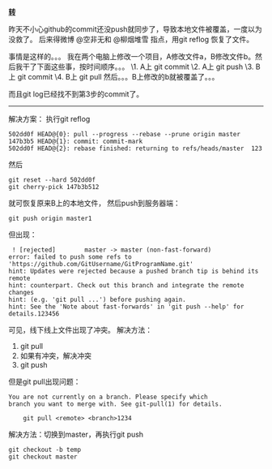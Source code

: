 [**转**](https://blog.csdn.net/abcjennifer/article/details/45101153)

昨天不小心github的commit还没push就同步了，导致本地文件被覆盖，一度以为没救了。 后来得微博 @空非无和 @柳烟堆雪 指点，用git reflog 恢复了文件。

事情是这样的。。。 
我在两个电脑上修改一个项目，A修改文件a，B修改文件b。然后我干了下面这些事，按时间顺序。。。 
\1. A上 git commit 
\2. A上 git push 
\3. B上 git commit 
\4. B上 git pull 
然后。。。B上修改的b就被覆盖了。。。

而且git log已经找不到第3步的commit了。

------

解决方案： 
执行git reflog

```
502dd0f HEAD@{0}: pull --progress --rebase --prune origin master  
147b3b5 HEAD@{1}: commit: commit-mark
502dd0f HEAD@{2}: rebase finished: returning to refs/heads/master  123
```

然后

```
git reset --hard 502dd0f
git cherry-pick 147b3b512
```

就可恢复原来B上的本地文件， 然后push到服务器端：

```
git push origin master1
```

但出现：

```
 ! [rejected]        master -> master (non-fast-forward)
error: failed to push some refs to 'https://github.com/GitUsername/GitProgramName.git'
hint: Updates were rejected because a pushed branch tip is behind its remote
hint: counterpart. Check out this branch and integrate the remote changes
hint: (e.g. 'git pull ...') before pushing again.
hint: See the 'Note about fast-forwards' in 'git push --help' for details.123456
```

可见，线下线上文件出现了冲突。 
解决方法：

1. git pull
2. 如果有冲突，解决冲突
3. git push

但是git pull出现问题：

```
You are not currently on a branch. Please specify which
branch you want to merge with. See git-pull(1) for details.

    git pull <remote> <branch>1234
```

解决方法：切换到master，再执行git push

```
git checkout -b temp
git checkout master
```